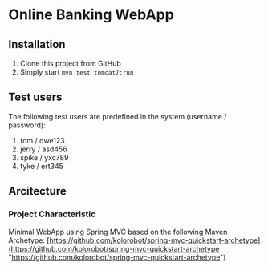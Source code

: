 # Online Banking WebApp #
## Installation ##
1. Clone this project from GitHub
2. Simply start `mvn test tomcat7:run`
## Test users
The following test users are predefined in the system (username / password):

1. tom / qwe123
2. jerry / asd456
3. spike / yxc789
4. tyke / ert345
## Arcitecture ##
### Project Characteristic ###
Minimal WebApp using Spring MVC based on the following Maven Archetype:
[https://github.com/kolorobot/spring-mvc-quickstart-archetype](https://github.com/kolorobot/spring-mvc-quickstart-archetype "https://github.com/kolorobot/spring-mvc-quickstart-archetype")